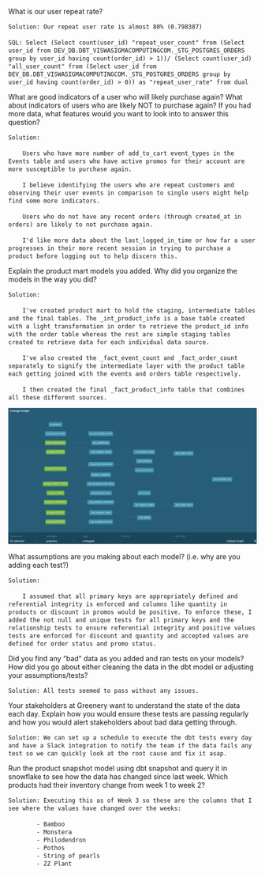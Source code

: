 What is our user repeat rate?

    Solution: Our repeat user rate is almost 80% (0.798387)

    SQL: Select (Select count(user_id) "repeat_user_count" from (Select user_id from DEV_DB.DBT_VISWASIGMACOMPUTINGCOM._STG_POSTGRES_ORDERS group by user_id having count(order_id) > 1))/ (Select count(user_id) "all_user_count" from (Select user_id from DEV_DB.DBT_VISWASIGMACOMPUTINGCOM._STG_POSTGRES_ORDERS group by user_id having count(order_id) > 0)) as "repeat_user_rate" from dual

What are good indicators of a user who will likely purchase again? What about indicators of users who are likely NOT to purchase again? If you had more data, what features would you want to look into to answer this question?

    Solution: 
        
        Users who have more number of add_to_cart event_types in the Events table and users who have active promos for their account are more susceptible to purchase again.
    
        I believe identifying the users who are repeat customers and observing their user events in comparison to single users might help find some more indicators.
        
        Users who do not have any recent orders (through created_at in orders) are likely to not purchase again.

        I'd like more data about the last_logged_in_time or how far a user progresses in their more recent session in trying to purchase a product before logging out to help discern this.


Explain the product mart models you added. Why did you organize the models in the way you did?

    Solution:

        I've created product mart to hold the staging, intermediate tables and the final tables. The _int_product_info is a base table created with a light transformation in order to retrieve the product_id info with the order table whereas the rest are simple staging tables created to retrieve data for each individual data source. 

        I've also created the _fact_event_count and _fact_order_count separately to signify the intermediate layer with the product table each getting joined with the events and orders table respectively.

        I then created the final _fact_product_info table that combines all these different sources.

![Alt text](<Screenshot 2023-10-02 at 2.23.35 AM.png>)

What assumptions are you making about each model? (i.e. why are you adding each test?)

    Solution: 
    
        I assumed that all primary keys are appropriately defined and referential integrity is enforced and columns like quantity in products or discount in promos would be positive. To enforce these, I added the not null and unique tests for all primary keys and the relationship tests to ensure referential integrity and positive values tests are enforced for discount and quantity and accepted values are defined for order status and promo status.

Did you find any “bad” data as you added and ran tests on your models? How did you go about either cleaning the data in the dbt model or adjusting your assumptions/tests?

    Solution: All tests seemed to pass without any issues.

Your stakeholders at Greenery want to understand the state of the data each day. Explain how you would ensure these tests are passing regularly and how you would alert stakeholders about bad data getting through.

    Solution: We can set up a schedule to execute the dbt tests every day and have a Slack integration to notify the team if the data fails any test so we can quickly look at the root cause and fix it asap.

Run the product snapshot model using dbt snapshot and query it in snowflake to see how the data has changed since last week. Which products had their inventory change from week 1 to week 2?

    Solution: Executing this as of Week 3 so these are the columns that I see where the values have changed over the weeks:

            - Bamboo
            - Monstera	
            - Philodendron
            - Pothos
            - String of pearls
            - ZZ Plant
            
